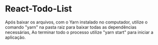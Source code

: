 # React-Todo-List

Após baixar os arquivos, com o Yarn instalado no computador, utilize o comando "yarn" na pasta raiz para baixar todas as dependências necessárias,
Ao terminar todo o processo utilize "yarn start" para iniciar a aplicação.
